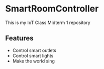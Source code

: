 # SmartRoomController
This is my IoT Class Midterm 1 repository

## Features
* Control smart outlets
* Control smart lights
* Make the world sing

